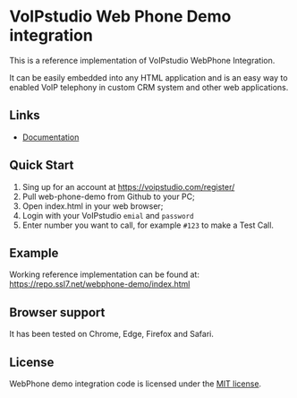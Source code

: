 # VoIPstudio Web Phone Demo integration

This is a reference implementation of VoIPstudio WebPhone Integration.

It can be easily embedded into any HTML application and is an easy way to enabled VoIP telephony in custom CRM system and other web applications.


## Links

* [Documentation](https://voipstudio.com/docs/administrator/integrations/webphone/)


## Quick Start 

1. Sing up for an account at https://voipstudio.com/register/
2. Pull web-phone-demo from Github to your PC;
3. Open index.html in your web browser;
4. Login with your VoIPstudio `emial` and `password`
5. Enter number you want to call, for example `#123` to make a Test Call.


## Example  

Working reference implementation can be found at: https://repo.ssl7.net/webphone-demo/index.html


## Browser support

It has been tested on Chrome, Edge, Firefox and Safari.


## License

WebPhone demo integration code is licensed under the [MIT license](https://github.com/VoIPstudio/web-phone-demo/raw/master/LICENSE).
